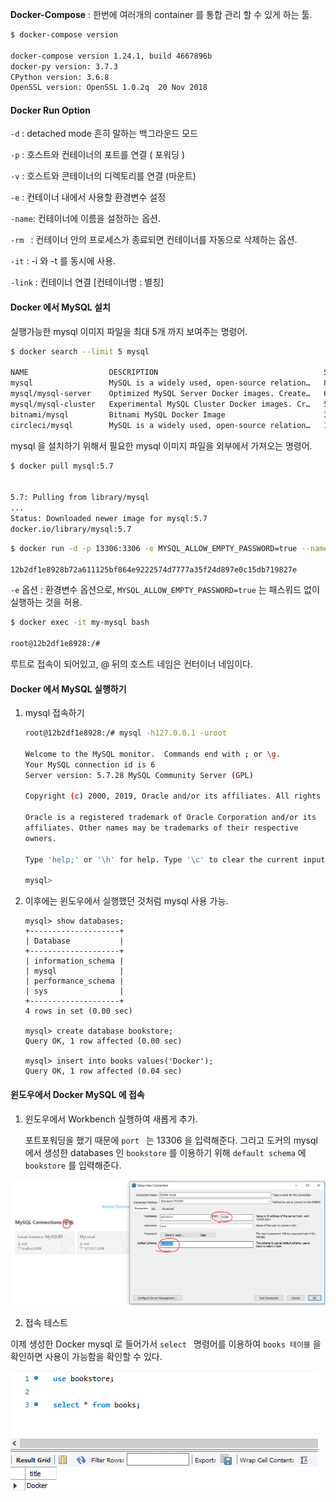 **Docker-Compose** : 한번에 여러개의 container 를 통합 관리 할 수 있게 하는 툴. 

```bash 
$ docker-compose version 

docker-compose version 1.24.1, build 4667896b
docker-py version: 3.7.3
CPython version: 3.6.8
OpenSSL version: OpenSSL 1.0.2q  20 Nov 2018
```





#### Docker Run Option

`-d` : detached mode 흔히 말하는 백그라운드 모드

`-p` : 호스트와 컨테이너의 포트를 연결 ( 포워딩 )

`-v` : 호스트와 콘테이너의 디렉토리를 연결 (마운트)

`-e` : 컨테이너 내에서 사용할 환경변수 설정 

`-name`: 컨테이너에 이름을 설정하는 옵션.  

`-rm ` : 컨테이너 안의 프로세스가 종료되면 컨테이너를 자동으로 삭제하는 옵션.

`-it` : -i 와 -t 를 동시에 사용. 

`-link` : 컨테이너 연결 [컨테이너명 : 별칭]



#### Docker 에서 MySQL 설치 

실행가능한 mysql 이미지 파일을 최대 5개 까지 보여주는 명령어. 

```bash
$ docker search --limit 5 mysql

NAME                  DESCRIPTION                                     STARS               OFFICIAL            AUTOMATED
mysql                 MySQL is a widely used, open-source relation…   8982                [OK]
mysql/mysql-server    Optimized MySQL Server Docker images. Create…   667                                     [OK]
mysql/mysql-cluster   Experimental MySQL Cluster Docker images. Cr…   59
bitnami/mysql         Bitnami MySQL Docker Image                      35                                      [OK]
circleci/mysql        MySQL is a widely used, open-source relation…   16

```



mysql 을 설치하기 위해서 필요한 mysql 이미지 파일을 외부에서 가져오는 명령어. 

```bash
$ docker pull mysql:5.7


5.7: Pulling from library/mysql
...
Status: Downloaded newer image for mysql:5.7
docker.io/library/mysql:5.7
```





```bash
$ docker run -d -p 13306:3306 -e MYSQL_ALLOW_EMPTY_PASSWORD=true --name my-mysql mysql:5.7

12b2df1e8928b72a611125bf864e9222574d7777a35f24d897e0c15db719827e
```

`-e` 옵션 : 환경변수 옵션으로,  `MYSQL_ALLOW_EMPTY_PASSWORD=true` 는 패스워드 없이 실행하는 것을 허용. 



```bash
$ docker exec -it my-mysql bash 

root@12b2df1e8928:/#
```

루트로 접속이 되어있고, @ 뒤의 호스트 네임은 컨터이너 네임이다. 



#### Docker 에서 MySQL 실행하기

1. mysql 접속하기 

   ``` bash
   root@12b2df1e8928:/# mysql -h127.0.0.1 -uroot
   
   Welcome to the MySQL monitor.  Commands end with ; or \g.
   Your MySQL connection id is 6
   Server version: 5.7.28 MySQL Community Server (GPL)
   
   Copyright (c) 2000, 2019, Oracle and/or its affiliates. All rights reserved.
   
   Oracle is a registered trademark of Oracle Corporation and/or its
   affiliates. Other names may be trademarks of their respective
   owners.
   
   Type 'help;' or '\h' for help. Type '\c' to clear the current input statement.
   
   mysql>
   ```

2. 이후에는 윈도우에서 실행했던 것처럼 mysql 사용 가능. 

   ``` mysql
   mysql> show databases;
   +--------------------+
   | Database           |
   +--------------------+
   | information_schema |
   | mysql              |
   | performance_schema |
   | sys                |
   +--------------------+
   4 rows in set (0.00 sec)
   
   mysql> create database bookstore;
   Query OK, 1 row affected (0.00 sec)
   
   mysql> insert into books values('Docker');
   Query OK, 1 row affected (0.04 sec)
   ```



#### 윈도우에서 Docker MySQL 에 접속 

1. 윈도우에서 Workbench 실행하여 새롭게 추가. 

   포트포워딩을 했기 때문에 `port ` 는 13306 을 입력해준다. 그리고 도커의 mysql 에서 생성한 databases 인 `bookstore` 를 이용하기 위해 `default schema` 에 `bookstore` 를 입력해준다. 

![image-20191231143320185](images/image-20191231143320185.png)

2.  접속 테스트 

   이제 생성한 Docker mysql 로 들어가서 `select ` 명령어를 이용하여 `books 테이블` 을 확인하면 사용이 가능함을 확인할 수 있다. 

![image-20191231143647376](images/image-20191231143647376.png)